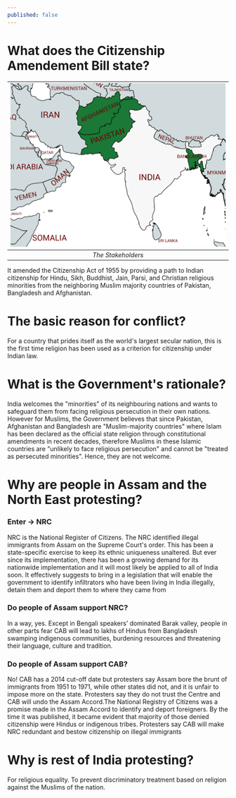 ```yaml
---
published: false
---
```

# What does the Citizenship Amendement Bill state? 

| ![space-1.jpg](/images/regions.PNG) | 
|:--:| 
| *The Stakeholders* |

It amended the Citizenship Act of 1955 by providing a path to Indian citizenship for Hindu, Sikh, Buddhist, Jain, Parsi, and Christian religious minorities from the neighboring Muslim majority countries of Pakistan, Bangladesh and Afghanistan.


# The basic reason for conflict?
For a country that prides itself as the world's largest secular nation, this is the first time religion has been used as a criterion for citizenship under Indian law.

# What is the Government's rationale?
India welcomes the "minorities" of its neighbouring nations and wants to safeguard them from facing religious persecution in their own nations.  However for Muslims, the Government believes that since Pakistan, Afghanistan and Bangladesh are "Muslim-majority countries" where Islam has been declared as the official state religion through constitutional amendments in recent decades, therefore Muslims in these Islamic countries are "unlikely to face religious persecution" and cannot be "treated as persecuted minorities". Hence, they are not welcome. 

# Why are people in Assam and the North East protesting?

### Enter -> NRC
NRC is the National Register of Citizens. The NRC identified illegal immigrants from Assam on the Supreme Court's order. This has been a state-specific exercise to keep its ethnic uniqueness unaltered. But ever since its implementation, there has been a growing demand for its nationwide implementation and it will most likely be applied to all of India soon. It effectively suggests to bring in a legislation that will enable the government to identify infiltrators who have been living in India illegally, detain them and deport them to where they came from

### Do people of Assam support NRC?

In a way, yes. Except in Bengali speakers’ dominated Barak valley, people in other parts fear CAB will lead to lakhs of Hindus from Bangladesh swamping indigenous communities, burdening resources and threatening their language, culture and tradition. 

### Do people of Assam support CAB?

No! CAB has a 2014 cut-off date but protesters say Assam bore the brunt of immigrants from 1951 to 1971, while other states did not, and it is unfair to impose more on the state. Protesters say they do not trust the Centre and CAB will undo the Assam Accord.The National Registry of Citizens was a promise made in the Assam Accord to identify and deport foreigners. By the time it was published, it became evident that majority of those denied citizenship were Hindus or indigenous tribes. Protesters say CAB will make NRC redundant and bestow citizenship on illegal immigrants

# Why is rest of India protesting?

For religious equality. To prevent discriminatory treatment based on religion against the Muslims of the nation.
